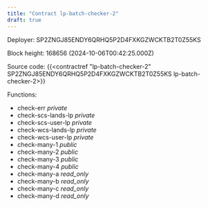 ```yaml
---
title: "Contract lp-batch-checker-2"
draft: true
---
```

Deployer: SP2ZNGJ85ENDY6QRHQ5P2D4FXKGZWCKTB2T0Z55KS


 



Block height: 168656 (2024-10-06T00:42:25.000Z)

Source code: {{<contractref "lp-batch-checker-2" SP2ZNGJ85ENDY6QRHQ5P2D4FXKGZWCKTB2T0Z55KS lp-batch-checker-2>}}

Functions:

* check-err _private_
* check-scs-lands-lp _private_
* check-scs-user-lp _private_
* check-wcs-lands-lp _private_
* check-wcs-user-lp _private_
* check-many-1 _public_
* check-many-2 _public_
* check-many-3 _public_
* check-many-4 _public_
* check-many-a _read_only_
* check-many-b _read_only_
* check-many-c _read_only_
* check-many-d _read_only_
